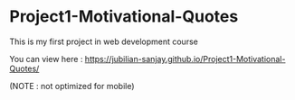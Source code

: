 # Project1-Motivational-Quotes
 This is my first project in web development course
 
 You can view here : https://jubilian-sanjay.github.io/Project1-Motivational-Quotes/
 
 (NOTE : not optimized for mobile)
